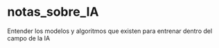 # notas_sobre_IA
Entender los modelos y algoritmos que existen para entrenar dentro del campo de la IA
